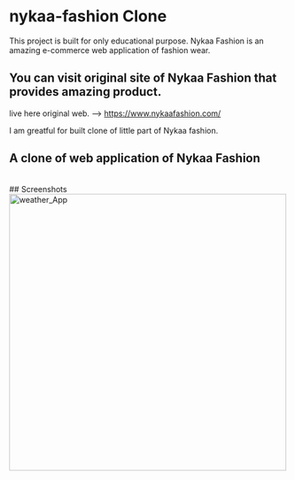 # nykaa-fashion Clone
 This project is built for only educational purpose.
 Nykaa Fashion is an amazing e-commerce web application of fashion wear.
 <br>
 ## You can visit original site of Nykaa Fashion that provides amazing product.
live here original web. --> https://www.nykaafashion.com/
 <br>
 
 I am greatful for built clone of little part of Nykaa fashion.
<br>
## A clone of web application of Nykaa Fashion
<br>
## Screenshots
<br>
<a href="https://ibb.co/dmDvzn"><img src="https://navneet-kumar.vercel.app/static/media/nykaa_homepage.5c7f76037420c85304a4.png" height="500" weight="200" alt="weather_App" border="0"></a>
<br>
